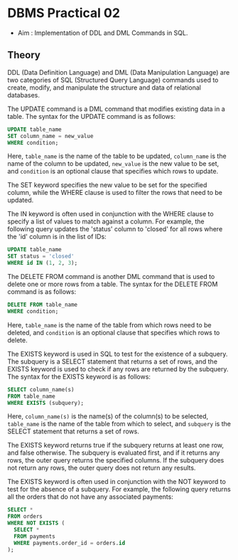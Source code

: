 # DBMS Practical 02

- Aim : Implementation of DDL and DML Commands in SQL.

## Theory

DDL (Data Definition Language) and DML (Data Manipulation Language) are two categories of SQL (Structured Query Language) commands used to create, modify, and manipulate the structure and data of relational databases.

The UPDATE command is a DML command that modifies existing data in a table. The syntax for the UPDATE command is as follows:

```sql
UPDATE table_name
SET column_name = new_value
WHERE condition;
```

Here, `table_name` is the name of the table to be updated, `column_name` is the name of the column to be updated, `new_value` is the new value to be set, and `condition` is an optional clause that specifies which rows to update.

The SET keyword specifies the new value to be set for the specified column, while the WHERE clause is used to filter the rows that need to be updated.

The IN keyword is often used in conjunction with the WHERE clause to specify a list of values to match against a column. For example, the following query updates the 'status' column to 'closed' for all rows where the 'id' column is in the list of IDs:

```sql
UPDATE table_name
SET status = 'closed'
WHERE id IN (1, 2, 3);
```

The DELETE FROM command is another DML command that is used to delete one or more rows from a table. The syntax for the DELETE FROM command is as follows:

```sql
DELETE FROM table_name
WHERE condition;
```

Here, `table_name` is the name of the table from which rows need to be deleted, and `condition` is an optional clause that specifies which rows to delete.

The EXISTS keyword is used in SQL to test for the existence of a subquery. The subquery is a SELECT statement that returns a set of rows, and the EXISTS keyword is used to check if any rows are returned by the subquery. The syntax for the EXISTS keyword is as follows:

```sql
SELECT column_name(s)
FROM table_name
WHERE EXISTS (subquery);
```

Here, `column_name(s)` is the name(s) of the column(s) to be selected, `table_name` is the name of the table from which to select, and `subquery` is the SELECT statement that returns a set of rows.

The EXISTS keyword returns true if the subquery returns at least one row, and false otherwise. The subquery is evaluated first, and if it returns any rows, the outer query returns the specified columns. If the subquery does not return any rows, the outer query does not return any results.

The EXISTS keyword is often used in conjunction with the NOT keyword to test for the absence of a subquery. For example, the following query returns all the orders that do not have any associated payments:

```sql
SELECT *
FROM orders
WHERE NOT EXISTS (
  SELECT *
  FROM payments
  WHERE payments.order_id = orders.id
);
```
